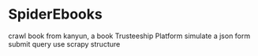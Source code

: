 # SpiderEbooks
crawl book from kanyun, a book Trusteeship Platform
simulate a json form submit query
use scrapy structure
